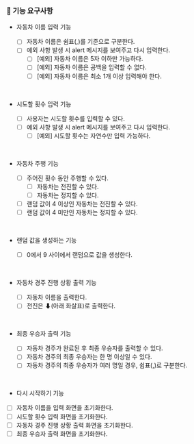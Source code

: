 ### 🎯 기능 요구사항

- 자동차 이름 입력 기능

  - [ ] 자동차 이름은 쉼표(,)를 기준으로 구분한다.
  - [ ] 예외 사항 발생 시 alert 메시지를 보여주고 다시 입력한다.
    - [ ] [예외] 자동차 이름은 5자 이하만 가능하다.
    - [ ] [예외] 자동차 이름은 공백을 입력할 수 없다.
    - [ ] [예외] 자동차 이름은 최소 1개 이상 입력해야 한다.

<br/>

- 시도할 횟수 입력 기능

  - [ ] 사용자는 시도할 횟수를 입력할 수 있다.
  - [ ] 예외 사항 발생 시 alert 메시지를 보여주고 다시 입력한다.
    - [ ] [예외] 시도할 횟수는 자연수만 입력 가능하다.

<br/>

- 자동차 주행 기능

  - [ ] 주어진 횟수 동안 주행할 수 있다.
    - [ ] 자동차는 전진할 수 있다.
    - [ ] 자동차는 정지할 수 있다.
  - [ ] 랜덤 값이 4 이상인 자동차는 전진할 수 있다.
  - [ ] 랜덤 값이 4 미만인 자동차는 정지할 수 있다.

<br/>

- 랜덤 값을 생성하는 기능

  - [ ] 0에서 9 사이에서 랜덤으로 값을 생성한다.

<br/>

- 자동차 경주 진행 상황 출력 기능

  - [ ] 자동차 이름을 출력한다.
  - [ ] 전진은 ⬇(아래 화살표)로 출력한다.

<br/>

- 최종 우승자 출력 기능

  - [ ] 자동차 경주가 완료된 후 최종 우승자를 출력할 수 있다.
  - [ ] 자동차 경주의 최종 우승자는 한 명 이상일 수 있다.
  - [ ] 자동차 경주의 최종 우승자가 여러 명일 경우, 쉼표(,)로 구분한다.

<br/>

- 다시 시작하기 기능
- [ ] 자동차 이름을 입력 화면을 초기화한다.
- [ ] 시도할 횟수 입력 화면을 초기화한다.
- [ ] 자동차 경주 진행 상황 출력 화면을 초기화한다.
- [ ] 최종 우승자 출력 화면을 초기화한다.

<br/>
